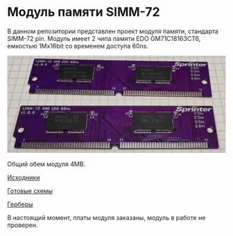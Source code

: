Модуль памяти SIMM-72
=====================

В данном репозитории представлен проект модуля памяти, стандарта SIMM-72 pin.
Модуль имеет 2 чипа памяти EDO GM71C18163CT6, емкостью 1Mx16bit со временем доступа 60ns.

![image](Export/simm72.jpg)

Общий обем модуля 4MB.

[Исходники](Sources)

[Готовые схемы](Export)

[Герберы](Gerber)

В настоящий момент, платы модуля заказаны, модуль в работе не проверен.
